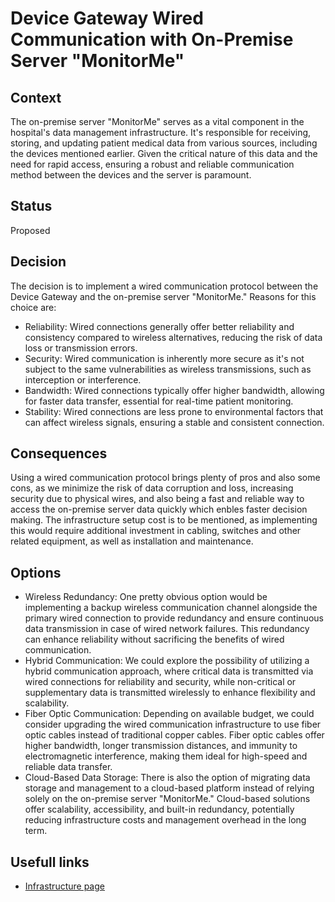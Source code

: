 # Device Gateway Wired Communication with On-Premise Server "MonitorMe"

## Context
The on-premise server "MonitorMe" serves as a vital component in the hospital's data management infrastructure. 
It's responsible for receiving, storing, and updating patient medical data from various sources, including the devices mentioned earlier. 
Given the critical nature of this data and the need for rapid access, 
ensuring a robust and reliable communication method between the devices and the server is paramount.

## Status
Proposed

## Decision
The decision is to implement a wired communication protocol between the Device Gateway and the on-premise server "MonitorMe."
Reasons for this choice are:
   * Reliability: Wired connections generally offer better reliability and consistency compared to wireless alternatives, reducing the risk of data loss or transmission errors.
   * Security: Wired communication is inherently more secure as it's not subject to the same vulnerabilities as wireless transmissions, such as interception or interference.
   * Bandwidth: Wired connections typically offer higher bandwidth, allowing for faster data transfer, essential for real-time patient monitoring.
   * Stability: Wired connections are less prone to environmental factors that can affect wireless signals, ensuring a stable and consistent connection.

## Consequences
Using a wired communication protocol brings plenty of pros and also some cons, as we minimize the risk of data corruption and loss, increasing security due to physical wires, 
and also being a fast and reliable way to access the on-premise server data quickly which enbles faster decision making. The infrastructure setup cost is to be mentioned, as
implementing this would require additional investment in cabling, switches and other related equipment, as well as installation and maintenance.

## Options

  * Wireless Redundancy: One pretty obvious option would be implementing a backup wireless communication channel alongside the primary wired connection to provide redundancy and ensure continuous data transmission in case of wired network failures. This redundancy can enhance reliability without sacrificing the benefits of wired communication.
  * Hybrid Communication: We could explore the possibility of utilizing a hybrid communication approach, where critical data is transmitted via wired connections for reliability and security, while non-critical or supplementary data is transmitted wirelessly to enhance flexibility and scalability.
  * Fiber Optic Communication: Depending on available budget, we could consider upgrading the wired communication infrastructure to use fiber optic cables instead of traditional copper cables. Fiber optic cables offer higher bandwidth, longer transmission distances, and immunity to electromagnetic interference, making them ideal for high-speed and reliable data transfer.
  * Cloud-Based Data Storage: There is also the option of migrating data storage and management to a cloud-based platform instead of relying solely on the on-premise server "MonitorMe." Cloud-based solutions offer scalability, accessibility, and built-in redundancy, potentially reducing infrastructure costs and management overhead in the long term.

## Usefull links 
- [Infrastructure page](https://github.com/ArchitectsEvolutionZone/MonitorMe/blob/main/2.ArchitectureVisualization/Infrastructure.md)

